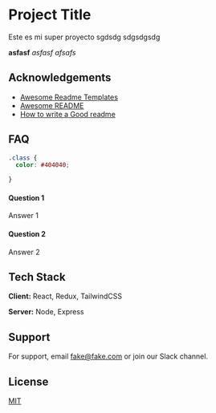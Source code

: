 # Project Title

Este es mi super proyecto sgdsdg sdgsdgsdg

**asfasf** *asfasf* _afsafs_

## Acknowledgements

 - [Awesome Readme Templates](https://awesomeopensource.com/project/elangosundar/awesome-README-templates)
 - [Awesome README](https://github.com/matiassingers/awesome-readme)
 - [How to write a Good readme](https://bulldogjob.com/news/449-how-to-write-a-good-readme-for-your-github-project)


## FAQ

```css
.class {
  color: #404040;

}

```

#### Question 1

Answer 1

#### Question 2

Answer 2


## Tech Stack

**Client:** React, Redux, TailwindCSS

**Server:** Node, Express


## Support

For support, email fake@fake.com or join our Slack channel.


## License

[MIT](https://choosealicense.com/licenses/mit/)
